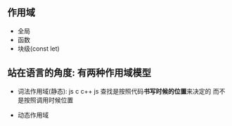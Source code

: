 ## 作用域
- 全局
- 函数
- 块级(const let)


## 站在语言的角度: 有两种作用域模型
- 词法作用域(静态): js  c  c++
    js 查找是按照代码**书写时候的位置**来决定的 而不是按照调用时候位置
    
- 动态作用域